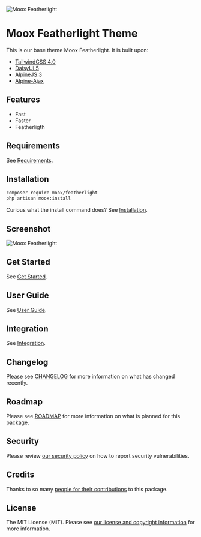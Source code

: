 ![Moox Featherlight](https://github.com/mooxphp/moox/raw/main/art/banner/made-with-moox.jpg)

# Moox Featherlight Theme

This is our base theme Moox Featherlight. It is built upon:

-   [TailwindCSS 4.0](https://tailwindcss.com)
-   [DaisyUI 5](https://daisyui.com/)
-   [AlpineJS 3](https://alpinejs.dev)
-   [Alpine-Ajax](https://alpine-ajax.js.org/)

## Features

<!--features-->

-   Fast
-   Faster
-   Featherligth

<!--/features-->

## Requirements

See [Requirements](https://github.com/mooxphp/moox/blob/main/docs/Requirements.md).

## Installation

```bash
composer require moox/featherlight
php artisan moox:install
```

Curious what the install command does? See [Installation](https://github.com/mooxphp/moox/blob/main/docs/Installation.md).

## Screenshot

![Moox Featherlight](https://github.com/mooxphp/moox/raw/main/art/screenshots/made-with-moox.jpg)

## Get Started

See [Get Started](docs/GetStarted.md).

## User Guide

See [User Guide](docs/UserGuide.md).

## Integration

See [Integration](docs/Integration.md).

## Changelog

Please see [CHANGELOG](CHANGELOG.md) for more information on what has changed recently.

## Roadmap

Please see [ROADMAP](ROADMAP.md) for more information on what is planned for this package.

## Security

Please review [our security policy](https://github.com/mooxphp/moox/security/policy) on how to report security vulnerabilities.

## Credits

Thanks to so many [people for their contributions](https://github.com/mooxphp/moox#contributors) to this package.

## License

The MIT License (MIT). Please see [our license and copyright information](https://github.com/mooxphp/moox/blob/main/LICENSE.md) for more information.
